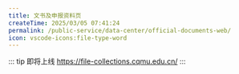 ```yaml
---
title: 文书及申报资料页
createTime: 2025/03/05 07:41:24
permalink: /public-service/data-center/official-documents-web/
icon: vscode-icons:file-type-word
---
```


::: tip 即将上线
https://file-collections.cqmu.edu.cn/
:::